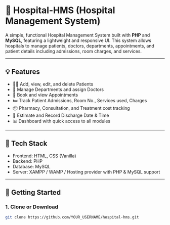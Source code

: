 # 🏥 Hospital-HMS (Hospital Management System)

A simple, functional Hospital Management System built with **PHP** and **MySQL**, featuring a lightweight and responsive UI. This system allows hospitals to manage patients, doctors, departments, appointments, and patient details including admissions, room charges, and services.

---

## 💡 Features

- 👨‍⚕️ Add, view, edit, and delete Patients
- 🏥 Manage Departments and assign Doctors
- 📅 Book and view Appointments
- 🛏 Track Patient Admissions, Room No., Services used, Charges
- 📦 Pharmacy, Consultation, and Treatment cost tracking
- 📄 Estimate and Record Discharge Date & Time
- 📊 Dashboard with quick access to all modules

---

## 🧰 Tech Stack

- Frontend: HTML, CSS (Vanilla)
- Backend: PHP
- Database: MySQL
- Server: XAMPP / WAMP / Hosting provider with PHP & MySQL support

---

## 🚀 Getting Started

### 1. Clone or Download

```bash
git clone https://github.com/YOUR_USERNAME/hospital-hms.git

